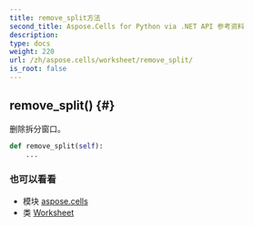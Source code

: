 ```yaml
---
title: remove_split方法
second_title: Aspose.Cells for Python via .NET API 参考资料
description:
type: docs
weight: 220
url: /zh/aspose.cells/worksheet/remove_split/
is_root: false
---
```

##  remove_split() {#}
删除拆分窗口。



```python
def remove_split(self):
    ...
```





### 也可以看看
* 模块 [aspose.cells](../../)
* 类 [Worksheet](/cells/python-net/zh/aspose.cells/worksheet)
